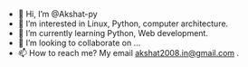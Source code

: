 - 👋 Hi, I’m @Akshat-py
- 👀 I’m interested in Linux, Python, computer architecture.
- 🌱 I’m currently learning Python, Web development.
- 💞️ I’m looking to collaborate on ...
- 📫 How to reach me? My email akshat2008.in@gmail.com .

<!---
Akshat-py/Akshat-py is a ✨ special ✨ repository because its `README.md` (this file) appears on your GitHub profile.
You can click the Preview link to take a look at your changes.
--->
